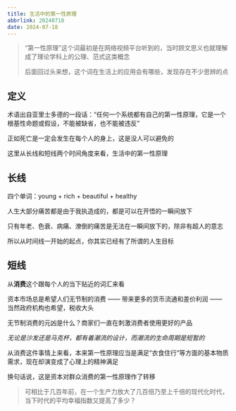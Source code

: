 ```yaml
---
title: 生活中的第一性原理
abbrlink: 20240718
date: 2024-07-18
---
```


> “第一性原理”这个词最初是在网络视频平台听到的，当时顾文思义也就理解成了理论学科上的公理、范式这类概念
>
> 后面回过头来想，这个词在生活上的应用会有哪些，发现存在不少思辨的点

## 定义

术语出自亚里士多德的一段话：“任何一个系统都有自己的第一性原理，它是一个根基性命题或假设，不能被缺省，也不能被违反”

正如死亡是一定会发生在每个人的身上，这是没人可以避免的

这里从长线和短线两个时间角度来看，生活中的第一性原理

## 长线

四个单词：young + rich + beautiful + healthy

人生大部分痛苦都是由于我执造成的，都是可以在开悟的一瞬间放下

只有年老、色衰、病痛、潦倒的痛苦是无法在一瞬间放下的，除非有超人的意志

所以从时间线一开始的起点，你其实已经有了所谓的人生目标

## 短线

从**消费**这个跟每个人的当下贴近的词汇来看

资本市场总是希望人们无节制的消费 —— 带来更多的货币流通和差价利润 —— 当然政府机构也希望，税收大头

无节制消费的元凶是什么？商家们一直在刺激消费者使用更好的产品

_无论是沙发还是马克杯，都有着潮流的设计，而潮流的生命周期是短暂的_

从消费这件事情上来看，本来第一性原理应当是满足“衣食住行”等方面的基本物质需求，现在却演变成了心理上的精神满足

换句话说，这是资本对群众消费的第一性原理作了转移

> 可相比于几百年前，在一个生产力放大了几百倍乃至上千倍的现代化时代，当下时代的平均幸福指数又提高了多少？
